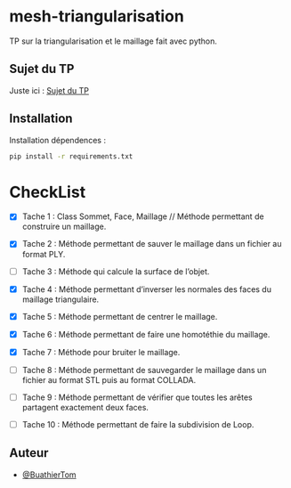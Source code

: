 # mesh-triangularisation

TP sur la triangularisation et le maillage fait avec python.

## Sujet du TP

Juste ici : [Sujet du TP](https://github.com/BuathierTom/mesh-triangularisation/wiki/Sujet-TP)

## Installation

Installation dépendences :
```bash
pip install -r requirements.txt
```

# CheckList

- [x] Tache 1 : Class Sommet, Face, Maillage // Méthode permettant de construire un maillage.
- [x] Tache 2 : Méthode permettant de sauver le maillage dans un fichier au format PLY.
- [ ] Tache 3 : Méthode qui calcule la surface de l’objet.
- [x] Tache 4 : Méthode permettant d’inverser les normales des faces du maillage triangulaire.
- [x] Tache 5 : Méthode permettant de centrer le maillage.
- [x] Tache 6 : Méthode permettant de faire une homotéthie du maillage.
- [x] Tache 7 : Méthode pour bruiter le maillage.
- [ ] Tache 8 : Méthode permettant de sauvegarder le maillage dans un fichier au format STL puis au format COLLADA.
- [ ] Tache 9 : Méthode permettant de vérifier que toutes les arêtes partagent exactement deux faces.
- [ ] Tache 10 : Méthode permettant de faire la subdivision de Loop.


## Auteur

- [@BuathierTom](https://www.github.com/BuathierTom)